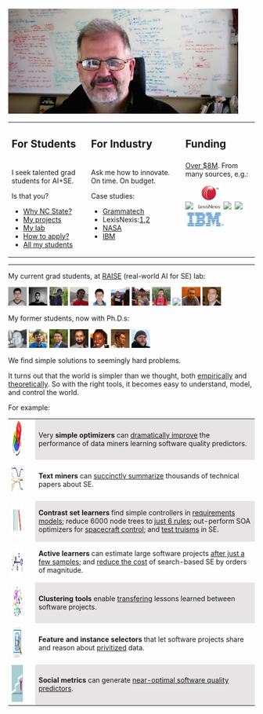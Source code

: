 <a href="img/bigtim.jpg"><img src="img/bigtim.jpg" width=470></a>

<table  class=paddingBetweenCols>
<tr>
<td>
<h2> For Students</h2>
</td><td>
<h2>For Industry</h2>
</td><td>
<h2> Funding </h2>
</td></tr>
<tr>
<td valign=top>
<!-- img width=100 height=100 src="img/students.png">
<br -->
<p>I seek talented grad students for AI+SE. </p>
<p> Is that you?</p>
<ul>
<li> <a href="https://www.youtube.com/watch?v=LRoI-Rw4GBY">Why NC State?</a></li>
<li> <a href="http://ai4se.net/projects">My projects</a></li>
<li> <a href="http://ai4se.net">My lab</a></li>
<li> <a href="application.html">How to apply?</a></li>
<li> <a href="https://docs.google.com/spreadsheets/d/1oWGEfEdt4aXZ_chBLTzw2RkKhGTKIKReetkcb8Zo2F4/edit">All my students</a></li>
</ul>
</td><td valign=top>
<!-- img height=100 width=100 src="img/industry.png">
<br -->
<p>Ask me how to innovate. On time. On budget.</p>
<p>
Case studies:
<ul>
<li><a href="https://www.sbir.gov/sbirsearch/detail/4945">Grammatech</a></li>
<li>LexisNexis:<a href="http://www.slideshare.net/slideshow/embed_code/key/f8etbZ448ukfOs">1</a>,<a href="pdf/Best_Practice_SE_text_mining.pdf">2<a> </li>
<li><a href="http://www.slideshare.net/timmenzies/172529main-ken-andtimsoftwareassuranceresearchatwestvirginia?qid=4ddfaa48-dea3-4397-800b-74170c2722da&v=&b=&from_search=4">NASA</a></li>
<li><a href="https://github.com/timm/16/blob/master/matt.pdf">IBM</a></li>
</ul></p>
</td>
<td valign=top>
<a href="https://docs.google.com/spreadsheets/d/1Y5YrD3WkZlee7LLXLN5m9vvMPL2qBU-vruHpRr77dqg/edit">Over $8M</a>. From many sources, e.g.: 
<p>
<img height=50 src="https://media.glassdoor.com/sqls/263980/grammatech-squarelogo.png"> 
&nbsp;<img height=50 src="img/ln.png">
<img height=50 src="https://pbs.twimg.com/profile_images/67630775/button_meatball_normal.png">
&nbsp;<img height=50 src="https://www.unavco.org/lib/images/Footer-NSF-logo.png" > 
<img width=80
src="img/ibm.png"></p></td></tr>
</table>
<hr>
<p>My current grad students, at  <a href="http://ai4se.net">RAISE</a> (real-world AI for SE) lab:</p>
<p>
<a href="http://ai4se.net/peoplpe/2014/10/05/Wei-Fu/"><img alt="Wei Fu" width=38 height=38 src="img/wei.jpg"></a>
<a href="http://ai4se.net/people/2014/10/04/Rahul-Krishna/"><img alt="Rahul Krishna" width=38 height=38 src="img/rahlk.jpg"></a> 
<a href="http://ai4se.net/people/2014/10/03/Vivek-Nair/"><img alt = "Vivek Nair" width=38 height=38 src="img/vivek.jpg"></a>
<a href="http://ai4se.net/people/2014/05/18/George-Mathew/"><img alt="George Mathew" width=38 height=38 src="img/george.jpg"></a>
<a href="http://ai4se.net/people/2014/05/19/Zhe-Yu/"><img alt="Zhe Yu" width=38 height=38 src="img/Zhe.jpg"></a>
<a href="http://ai4se.net/people/2014/05/16/Di-Chen/"><img alt="Di (Jack) Chen" width=38 height=38 src="img/Jack.jpg"></a>
<a href="http://ai4se.net/people/2014/05/17/Amritanshu-Agrawal/"><img alt="Amritanshu Agrawal" width=38 height=38 src="img/amrit.jpg"></a>
<a href="http://ai4se.net/people/2014/06/04/Jianfeng-Chen/"><img alt ="Jianfeng Chen" width=38 height=38 src="img/chen.jpg"></a>
<a href="http://ai4se.net/people/2014/05/13/Sushma-ravichandran/"><img width-60 height=38 src="http://ai4se.net/img/sushma.jpg"></a>
<a href="http://ai4se.net/people/2014/05/15/Guilherme-Ferreira/"><img alt="Guilherme Ferreira" width=38 height=38 src="img/gh.jpg"></a>
<a href="http://ai4se.net/people/2014/05/14/Andrew-Hill/"><img alt="Andrew Hill" width=38 height=38 src="img/hill.jpg"></a>
</p>
<p>My former students, now with Ph.D.s:</p><p>
<a href="http://documentslide.com/documents/zhihao-scott-chen.html"><img alt="Scott Chen" width=38 height=38 src="img/who/scottchen.png"></a>
<a href="http://www.messiah.edu/info/21665/our_faculty/2753/department_faculty/4"><img alt="David Owen" width=38 height=38 src="img/who/davidowen.png"></a>  
<a href="http://nandeshwar.info/"><img alt="Ashutosh Nandeshwar" width=38 height=38 src="img/who/ashutosh.png"></a>  
<a href="http://www.birzeit.edu/en/faculty-staff/abdel-salam-sayyad"><img alt="Abdel Salem Sayyad" width=38 height=38 src="img/who/abdel.png"></a>     
<a href="http://www.fayolapeters.com/about/"><img alt="Fayola Peters" width=38 height=38 src="img/who/fayola.png"></a>  
<a href="http://www.kocaguneli.com/"><img alt="Ekrem Kocaguneli" width=38 height=38 src="img/who/ekrem.png"></a>      
<a href="http://greggay.com/"><img alt="Greg Gay" width=38 height=38 src="img/who/greg.png"></a>
</p>
<p>
We find simple solutions to  seemingly hard problems.
</p>
<p>
It turns out that 
the world  
is simpler than we thought,
both <a href="http://menzies.us/pdf/07strange.pdf">empirically</a>
and
<a href="lessdata.html">theoretically</a>.
So with the right tools, it becomes easy to understand, model,
and control the world.</p><p> For example:</p>
 
<table width="100%">
<tr class="row"><td valign=top><img  height=75 
src="img/squares/optimize.png"></td><td>&nbsp;</td><td   bgcolor="#E6E4E4">
Very <b>simple optimizers</b> can <a href="https://arxiv.org/pdf/1609.01759">dramatically improve</a>
the performance of  data miners learning software quality predictors.
</td></tr>
<tr  class="row" ><td  valign=top><img width=75 height=75 
src="img/squares/textmine.jpg"></td><td>&nbsp;</td><td>
<b>Text miners</b> can  <a href="https://arxiv.org/pdf/1608.08100v2.pdf">succinctly 
summarize</a> thousands of technical papers about SE.
</td></tr>


<tr class="row"><td valign=top><img width=75 height=75 
src="img/squares/contrast.png"></td><td>&nbsp;</td><td  class=cells bgcolor="#E6E4E4">
<b>Contrast set learners</b> 
find simple controllers in  <a href="http://menzies.us/pdf/02re02.pdf">requirements models</a>;
reduce
6000 node trees to <a href="http://menzies.us/pdf/03tar2.pdf">just 6  
rules</a>;
out-perform SOA optimizers for <a 
href="https://ntrs.nasa.gov/archive/nasa/casi.ntrs.nasa.gov/20110010887.pdf">spacecraft 
control</a>; and
 <a href="http://menzies.us/pdf/02truisms.pdf">test truisms</a> in SE.
</td></tr>


<tr class="row"><td valign=top><img width=75
height=75 src="img/squares/active.jpg"></td><td>&nbsp;</td><td >
<b>Active learners</b>
can estimate large software projects <a href="http://ieeexplore.ieee.org/Xplore/login.jsp?url=http%3A%2F%2Fieeexplore.ieee.org%2Fiel5%2F32%2F6568862%2F06392173.pdf&authDecision=-203">after
just a few samples</a>; and
<a href="http://menzies.us/pdf/15gale.pdf">reduce 
the cost</a> of search-based SE
 by orders of magnitude.
</td></tr>


<tr class="row"><td valign=top><img width=75 height=75 
src="img/squares/clustering.jpg"></td><td>&nbsp;</td><td  bgcolor="#E6E4E4">
<b>Clustering tools </b>
enable
<a href="http://menzies.us/pdf/13transferEffort.pdf">transfering</a> lessons 
learned between software projects.

</td></tr>


<tr  class="row"><td valign=top><img width=75 height=75 
src="img/squares/features.jpg"></td><td>&nbsp;</td><td >
<b>Feature and instance selectors</b>
that let software projects 
share and reason about 
<a href="http://menzies.us/pdf/15lace2.pdf">privitized</a> data.
</td></tr>
<td valign=top><img width=75 height=75
src="img/squares/social.jpg"></td><td>&nbsp;</td><td  class=cells bgcolor="#E6E4E4">
<b>Social metrics</b> 
 can generate <a href="http://menzies.us/pdf/12better.pdf">near-optimal 
 software quality predictors</a>.
</td></tr>
</table> 